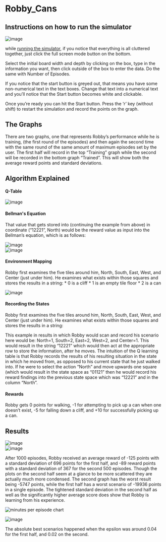 # Robby_Cans

## Instructions on how to run the simulator

<img src="https://raw.githubusercontent.com/williammcintosh/Robby_Cans/main/images/Robby_enlarge_button.png" alt="image" style="display:block;">

while [running the simulator](https://bridgeworxgames.com/Robby_Cans/), if you notice that everything is all cluttered together, just click the full screen mode button on the bottom.

Select the initial board width and depth by clicking on the box, type in the information you want, then click outside of the box to enter the data. Do the same with Number of Episodes.

If you notice that the start button is greyed out, that means you have some non-numerical text in the text boxes. Change that text into a numerical text and you’ll notice that the Start button becomes white and clickable.

Once you’re ready you can hit the Start button. Press the ‘r’ key (without shift) to restart the simulation and record the points on the graph.

## The Graphs
There are two graphs, one that represents Robby’s performance while he is training, (the first round of the episodes) and then again the second time with the same round of the same amount of maximum episodes set by the user. The first half will record in the top “Training” graph while the second will be recorded in the bottom graph “Trained”. This will show both the average reward points and standard deviations.

## Algorithm Explained

#### Q-Table

<img src="https://github.com/williammcintosh/Robby_Cans/blob/main/images/Qtable_columns_rows.png" alt="image" style="display:block;">

#### Bellman's Equation

That value that gets stored into (continuing the example from above) in coordinate (“12221”, North) would be the reward value as input into the Bellman’s equation, which is as follows:

<img src="https://github.com/williammcintosh/Robby_Cans/blob/main/images/Bellmans_equation.png?raw=true" alt="image" style="display:block;">

<img src="https://github.com/williammcintosh/Robby_Cans/blob/main/images/Robby_values.png?raw=true" alt="image" style="display:block;">

#### Environment Mapping

Robby first examines the five tiles around him, North, South, East, West, and Center (just under him).
He examines what exists within those squares and stores the results in a string:
    *   0 is a cliff
    *   1 is an empty tile floor
    *   2 is a can

<img src="https://github.com/williammcintosh/Robby_Cans/blob/main/images/Robby_mapping.png?raw=true" alt="image" style="display:block;">

#### Recording the States

Robby first examines the five tiles around him, North, South, East, West, and Center (just under him). He examines what exists within those squares and stores the results in a string:

This example in  results in which Robby would scan and record his scenario here would be: North=1, South=2, East=2, West=2, and Center=1. This would result in the string “12221” which would then act at the appropriate row to store the information, after he moves.
The intuition of the Q learning table is that Robby records the results of his resulting situation in the state in which he moved from, as opposed to his current state that he just walked into. If he were to select the action “North” and move upwards one square (which would result in the state space as “01121” then he would record his reward findings into the previous state space which was “12221” and in the column “North”.

#### Rewards

Robby gets 0 points for walking, -1 for attempting to pick up a can when one doesn’t exist, -5 for falling down a cliff, and +10 for successfully picking up a can.

## Results

<img src="https://github.com/williammcintosh/Robby_Cans/blob/main/images/Robby_plot_first.png?raw=true" alt="image" style="display:block;">

<img src="https://github.com/williammcintosh/Robby_Cans/blob/main/images/Robby_plot_second.png?raw=true" alt="image" style="display:block;">


After 1000 episodes, Robby received an average reward of -125 points with a standard deviation of 696 points for the first half, and -89 reward points with a standard deviation of 367 for the second 500 episodes. Though the plots on the second half seem at a glance to be more scattered they are actually much more condensed. The second graph has the worst result being -5747 points, while the first half has a worst scenario of -19936 points in a single episode. The tightened standard deviation in the second half as well as the significantly higher average score does show that Robby is learning from his experience.

![minutes per episode chart]()

<img src="https://github.com/williammcintosh/Robby_Cans/blob/main/images/Minutes_per_episode.png?raw=true" alt="image" style="display:block;">

The absolute best scenarios happened when the epsilon was around 0.04 for the first half, and 0.02 on the second.

